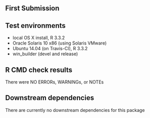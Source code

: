 First Submission
----------------

Test environments
-----------------

-   local OS X install, R 3.3.2
-   Oracle Solaris 10 x86 (using Solaris VMware)
-   Ubuntu 14.04 (on Travis-CI), R 3.3.2
-   win\_builder (devel and release)

R CMD check results
-------------------

There were NO ERRORs, WARNINGs, or NOTEs

Downstream dependencies
-----------------------

There are currently no downstream dependencies for this package
